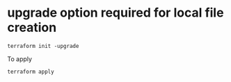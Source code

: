 # upgrade option required for local file creation
```
terraform init -upgrade
```


To apply
```
terraform apply
```